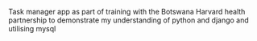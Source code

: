 Task manager app as part of training with the Botswana Harvard health partnership to demonstrate my understanding of python and django and utilising mysql

